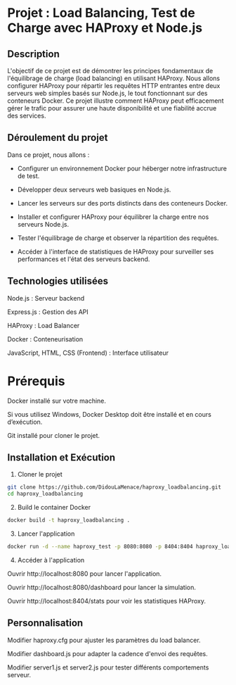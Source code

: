 # Projet : Load  Balancing, Test de Charge avec HAProxy et Node.js

## Description

L'objectif de ce projet est de démontrer les principes fondamentaux de l'équilibrage de charge (load balancing) en utilisant HAProxy. Nous allons configurer HAProxy pour répartir les requêtes HTTP entrantes entre deux serveurs web simples basés sur Node.js, le tout fonctionnant sur des conteneurs Docker. Ce projet illustre comment HAProxy peut efficacement gérer le trafic pour assurer une haute disponibilité et une fiabilité accrue des services.

## Déroulement du projet

Dans ce projet, nous allons :

- Configurer un environnement Docker pour héberger notre infrastructure de test.

- Développer deux serveurs web basiques en Node.js.

- Lancer les serveurs sur des ports distincts dans des conteneurs Docker.

- Installer et configurer HAProxy pour équilibrer la charge entre nos serveurs Node.js.

- Tester l'équilibrage de charge et observer la répartition des requêtes.

- Accéder à l'interface de statistiques de HAProxy pour surveiller ses performances et l'état des serveurs backend.

## Technologies utilisées

Node.js : Serveur backend

Express.js : Gestion des API

HAProxy : Load Balancer

Docker : Conteneurisation

JavaScript, HTML, CSS (Frontend) : Interface utilisateur

# Prérequis

Docker installé sur votre machine.

Si vous utilisez Windows, Docker Desktop doit être installé et en cours d’exécution.

Git installé pour cloner le projet.

## Installation et Exécution

1. Cloner le projet

```bash
git clone https://github.com/DidouLaMenace/haproxy_loadbalancing.git
cd haproxy_loadbalancing
```

2. Build le container Docker

```bash
docker build -t haproxy_loadbalancing .
```

3. Lancer l'application 

```bash
docker run -d --name haproxy_test -p 8080:8080 -p 8404:8404 haproxy_loadbalancing
```

4. Accéder à l'application

Ouvrir http://localhost:8080 pour lancer l'application.

Ouvrir http://localhost:8080/dashboard pour lancer la simulation.

Ouvrir http://localhost:8404/stats pour voir les statistiques HAProxy.

## Personnalisation

Modifier haproxy.cfg pour ajuster les paramètres du load balancer.

Modifier dashboard.js pour adapter la cadence d'envoi des requêtes.

Modifier server1.js et server2.js pour tester différents comportements serveur.
